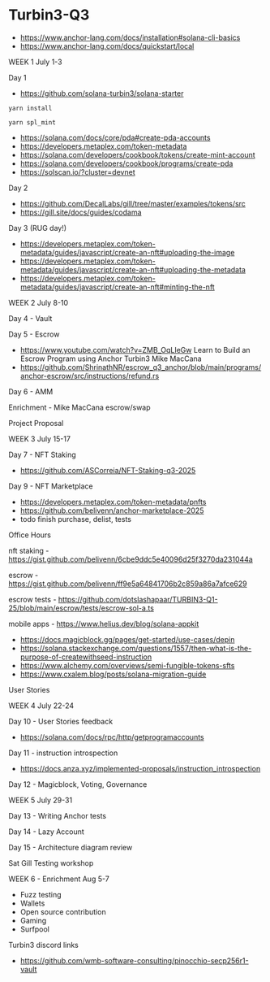 # Turbin3-Q3

- https://www.anchor-lang.com/docs/installation#solana-cli-basics
- https://www.anchor-lang.com/docs/quickstart/local

WEEK 1 July 1-3

Day 1

- https://github.com/solana-turbin3/solana-starter

```yarn install```

```yarn spl_mint```

- https://solana.com/docs/core/pda#create-pda-accounts
- https://developers.metaplex.com/token-metadata
- https://solana.com/developers/cookbook/tokens/create-mint-account
- https://solana.com/developers/cookbook/programs/create-pda
- https://solscan.io/?cluster=devnet

Day 2
- https://github.com/DecalLabs/gill/tree/master/examples/tokens/src
- https://gill.site/docs/guides/codama

Day 3 (RUG day!)
- https://developers.metaplex.com/token-metadata/guides/javascript/create-an-nft#uploading-the-image
- https://developers.metaplex.com/token-metadata/guides/javascript/create-an-nft#uploading-the-metadata
- https://developers.metaplex.com/token-metadata/guides/javascript/create-an-nft#minting-the-nft

WEEK 2 July 8-10

Day 4 - Vault

Day 5 - Escrow
- https://www.youtube.com/watch?v=ZMB_OqLIeGw Learn to Build an Escrow Program using Anchor Turbin3 Mike MacCana
- https://github.com/ShrinathNR/escrow_q3_anchor/blob/main/programs/anchor-escrow/src/instructions/refund.rs


Day 6 - AMM

Enrichment - Mike MacCana escrow/swap

Project Proposal

WEEK 3 July 15-17

Day 7 - NFT Staking
- https://github.com/ASCorreia/NFT-Staking-q3-2025

Day 9 - NFT Marketplace
- https://developers.metaplex.com/token-metadata/pnfts
- https://github.com/belivenn/anchor-marketplace-2025
- todo finish purchase, delist, tests

Office Hours

nft staking - https://gist.github.com/belivenn/6cbe9ddc5e40096d25f3270da231044a

escrow - https://gist.github.com/belivenn/ff9e5a64841706b2c859a86a7afce629

escrow tests - https://github.com/dotslashapaar/TURBIN3-Q1-25/blob/main/escrow/tests/escrow-sol-a.ts

mobile apps - https://www.helius.dev/blog/solana-appkit

- https://docs.magicblock.gg/pages/get-started/use-cases/depin
- https://solana.stackexchange.com/questions/1557/then-what-is-the-purpose-of-createwithseed-instruction
- https://www.alchemy.com/overviews/semi-fungible-tokens-sfts
- https://www.cxalem.blog/posts/solana-migration-guide

User Stories

WEEK 4 July 22-24

Day 10 - User Stories feedback
- https://solana.com/docs/rpc/http/getprogramaccounts

Day 11 - instruction introspection
- https://docs.anza.xyz/implemented-proposals/instruction_introspection

Day 12 - Magicblock, Voting, Governance

WEEK 5 July 29-31

Day 13 - Writing Anchor tests

Day 14 - Lazy Account

Day 15 - Architecture diagram review

Sat Gill Testing workshop

WEEK 6 - Enrichment Aug 5-7

- Fuzz testing
- Wallets
- Open source contribution
- Gaming
- Surfpool


Turbin3 discord links
- https://github.com/wmb-software-consulting/pinocchio-secp256r1-vault


